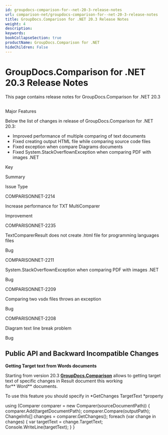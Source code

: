 ```yaml
---
id: groupdocs-comparison-for--net-20-3-release-notes
url: comparison-net/groupdocs-comparison-for--net-20-3-release-notes
title: GroupDocs.Comparison for .NET 20.3 Release Notes
weight: 4
description: 
keywords: 
bookCollapseSection: true
productName: GroupDocs.Comparison for .NET
hideChildren: False
---
```


# GroupDocs.Comparison for .NET 20.3 Release Notes


This page contains release notes for GroupDocs.Comparison for .NET 20.3

##   
Major Features

Below the list of changes in release of GroupDocs.Comparison for .NET 20.3:

*   Improved performance of multiple comparing of text documents
*   Fixed creating output HTML file while comparing source code files
*   Fixed exception when compare Diagrams documents
*   Fixed System.StackOverflownException when comparing PDF with images .NET

Key

Summary

Issue Type

COMPARISONNET-2214

Increase performance for TXT MultiComparer

Improvement

COMPARISONNET-2235

TextComparerResult does not create .html file for programming languages files

Bug

COMPARISONNET-2211

System.StackOverflownException when comparing PDF with images .NET

Bug

COMPARISONNET-2209

Comparing two vsdx files throws an exception

Bug

COMPARISONNET-2208

Diagram text line break problem

Bug

## Public API and Backward Incompatible Changes

**Getting Target text from Words documents**

Starting from version 20.3 **[GroupDocs.Comparison](https://products.groupdocs.com/comparison/net)** allows to getting target text of specific changes in Result document this working for** Word** documents.

To use this feature you should specify in *GetChanges TargetText *property

using (Comparer comparer = new Comparer(sourceDocumentPath))
{
     comparer.Add(targetDocumentPath);
     comparer.Compare(outputPath);
     ChangeInfo\[\] changes = comparer.GetChanges();
     foreach (var change in changes)
     {
         var targetText = change.TargetText;
         Console.WriteLine(targetText);
     }
}

